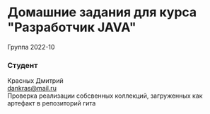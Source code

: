 # Домашние задания для курса "Разработчик JAVA"

Группа 2022-10

### Студент 
Красных Дмитрий<br>
dankras@mail.ru<br>
Проверка реализации собсвенных коллекций, загруженных как артефакт в репозиторий гита